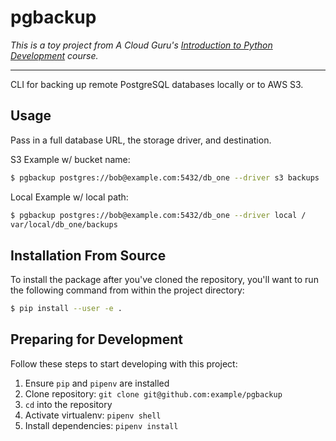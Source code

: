 pgbackup
========

_This is a toy project from A Cloud Guru's [Introduction to Python Development][link-1] course._

[link-1]: https://acloud.guru/course/introduction-to-python-development

---

CLI for backing up remote PostgreSQL databases locally or to AWS S3.

## Usage

Pass in a full database URL, the storage driver, and destination.

S3 Example w/ bucket name:

```bash
$ pgbackup postgres://bob@example.com:5432/db_one --driver s3 backups
```

Local Example w/ local path:

```bash
$ pgbackup postgres://bob@example.com:5432/db_one --driver local /
var/local/db_one/backups
```

## Installation From Source

To install the package after you've cloned the repository, you'll
want to run the following command from within the project directory:

```bash
$ pip install --user -e .
```

## Preparing for Development

Follow these steps to start developing with this project:
1. Ensure `pip` and `pipenv` are installed
2. Clone repository: `git clone git@github.com:example/pgbackup`
3. `cd` into the repository
4. Activate virtualenv: `pipenv shell`
5. Install dependencies: `pipenv install`
